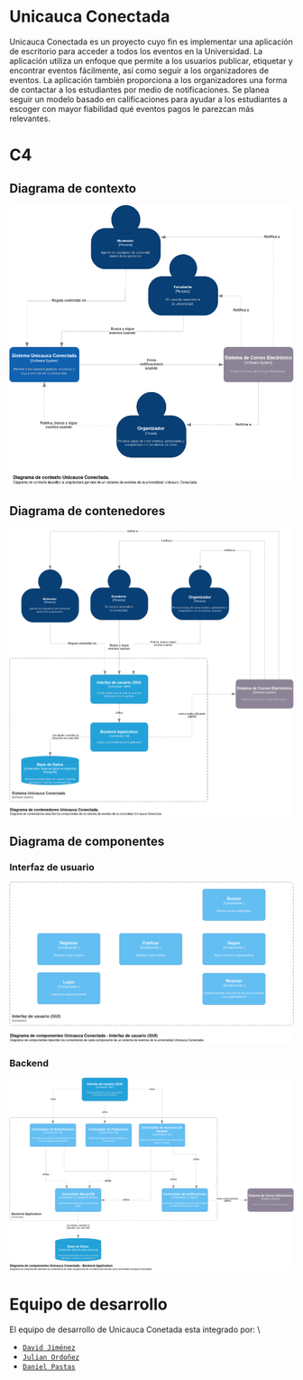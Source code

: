 # Unicauca Conectada

Unicauca Conectada es un proyecto cuyo fin es implementar una aplicación de
escritorio para acceder a todos los eventos en la Universidad. La aplicación
utiliza un enfoque que permite a los usuarios publicar, etiquetar y encontrar
eventos fácilmente, así como seguir a los organizadores de eventos. La
aplicación también proporciona a los organizadores una forma de contactar a los
estudiantes por medio de notificaciones. Se planea seguir un modelo basado en
calificaciones para ayudar a los estudiantes a escoger con mayor fiabilidad qué
eventos pagos le parezcan más relevantes.

# C4

## Diagrama de contexto

![Diagrama de contexto](images/c4/contexto.png)

## Diagrama de contenedores

![Diagrama de contenedores](images/c4/contenedores.png)

## Diagrama de componentes

### Interfaz de usuario

![Diagrama de componentes GUI](images/c4/componentesGUI.png)

### Backend

![Diagrama de componentes Backend](images/c4/componentesBackend.png)

# Equipo de desarrollo

El equipo de desarrollo de Unicauca Conetada esta integrado por: \
- [`David Jiménez`](https://github.com/dohimenezg)
- [`Julian Ordoñez`](https://github.com/juleMay)
- [`Daniel Pastas`](https://github.com/pdaniel102)

